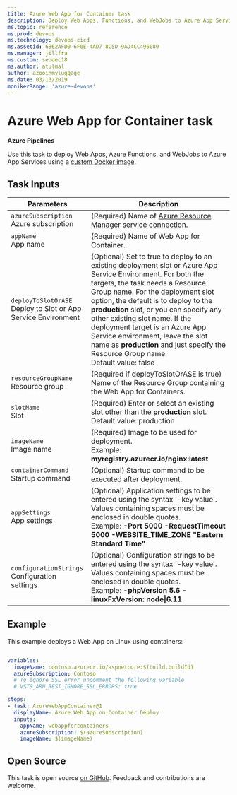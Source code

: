 ```yaml
---
title: Azure Web App for Container task
description: Deploy Web Apps, Functions, and WebJobs to Azure App Services
ms.topic: reference
ms.prod: devops
ms.technology: devops-cicd
ms.assetid: 6862AFD0-6F0E-4AD7-8C5D-9AD4CC496089
ms.manager: jillfra
ms.custom: seodec18
ms.author: atulmal
author: azooinmyluggage
ms.date: 03/13/2019
monikerRange: 'azure-devops'
---
```


# Azure Web App for Container task

**Azure Pipelines**

Use this task to deploy Web Apps, Azure Functions, and WebJobs to Azure App Services
using a [custom Docker image](https://docs.microsoft.com/azure/app-service/containers/tutorial-custom-docker-image).

## Task Inputs

<table><thead><tr><th>Parameters</th><th>Description</th></tr></thead>
<tr><td><code>azureSubscription</code><br/>Azure subscription</td><td>(Required) Name of <a href="../../library/connect-to-azure.md" data-raw-source="[Azure Resource Manager service connection](../../library/connect-to-azure.md)">Azure Resource Manager service connection</a>.</td></tr>
<tr><td><code>appName</code><br/>App name</td><td>(Required) Name of Web App for Container.</td>
<tr><td><code>deployToSlotOrASE</code><br/>Deploy to Slot or App Service Environment</td><td>(Optional) Set to true to deploy to an existing deployment slot or Azure App Service Environment. For both the targets, the task needs a Resource Group name. For the deployment slot option, the default is to deploy to the <b>production</b> slot, or you can specify any other existing slot name. If the deployment target is an Azure App Service environment, leave the slot name as <b>production</b> and just specify the Resource Group name.<br/>Default value: false</td>
<tr><td><code>resourceGroupName</code><br/>Resource group</td><td>(Required if deployToSlotOrASE is true) Name of the Resource Group containing the Web App for Containers.</td>
<tr><td><code>slotName</code><br/>Slot</td><td>(Required) Enter or select an existing slot other than the <b>production</b> slot.<br/>Default value: production</td>
<tr><td><code>imageName</code><br/>Image name</td><td>(Required) Image to be used for deployment. <br/>Example: <b>myregistry.azurecr.io/nginx:latest</b></td>
<tr><td><code>containerCommand</code><br/>Startup command</td><td>(Optional) Startup command to be executed after deployment.</td>
<tr><td><code>appSettings</code><br/>App settings</td><td>(Optional) Application settings to be entered using the syntax &#39;-key value&#39;. Values containing spaces must be enclosed in double quotes. <br/>Example: <b>-Port 5000 -RequestTimeout 5000 -WEBSITE_TIME_ZONE &quot;Eastern Standard Time&quot;</b></td>
<tr><td><code>configurationStrings</code><br/>Configuration settings</td><td>(Optional) Configuration strings to be entered using the syntax &#39;-key value&#39;. Values containing spaces must be enclosed in double quotes.<br/>Example: <b>-phpVersion 5.6 -linuxFxVersion: node|6.11</b></td>
</table>

## Example

This example deploys a Web App on Linux using containers:

```YAML

variables:
  imageName: contoso.azurecr.io/aspnetcore:$(build.buildId)
  azureSubscription: Contoso
  # To ignore SSL error uncomment the following variable
  # VSTS_ARM_REST_IGNORE_SSL_ERRORS: true 

steps:
- task: AzureWebAppContainer@1
  displayName: Azure Web App on Container Deploy
  inputs:
    appName: webappforcontainers
    azureSubscription: $(azureSubscription)
    imageName: $(imageName)
```

## Open Source

This task is open source [on GitHub](https://github.com/Microsoft/azure-pipelines-tasks). Feedback and contributions are welcome.
